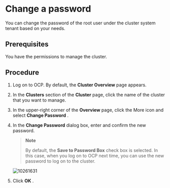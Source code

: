 Change a password 
======================================

You can change the password of the root user under the cluster system tenant based on your needs. 

Prerequisites 
----------------------------------

You have the permissions to manage the cluster.

Procedure 
------------------------------

1. Log on to OCP. By default, the **Cluster Overview** page appears.

   




<!-- -->

2. In the **Clusters** section of the **Cluster** page, click the name of the cluster that you want to manage.

   

3. In the upper-right corner of the **Overview** page, click the More icon and select **Change Password** .

   

4. In the **Change Password** dialog box, enter and confirm the new password. 

   > **Note**
   >
   > By default, the **Save to Password Box** check box is selected. In this case, when you log on to OCP next time, you can use the new password to log on to the cluster.

   ![10261631](https://help-static-aliyun-doc.aliyuncs.com/assets/img/en-US/9924377361/p343996.png)
   




<!-- -->

5. Click **OK** .

   



